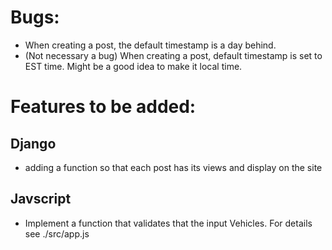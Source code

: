 # Bugs:

- When creating a post, the default timestamp is a day behind. 
- (Not necessary a bug) When creating a post, default timestamp is set to EST time. Might be a good idea to make it local time.


# Features to be added:

## Django

- adding a function so that each post has its views and display on the site

## Javscript

- Implement a function that validates that the input Vehicles. For details see ./src/app.js